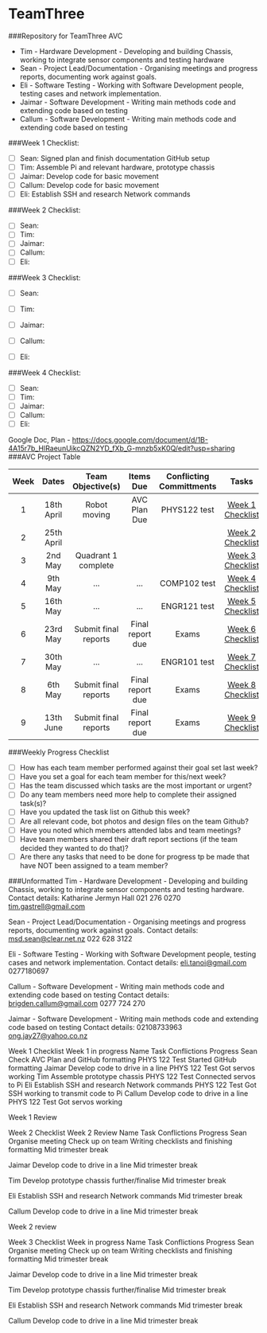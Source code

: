 # TeamThree
###Repository for TeamThree AVC 

- Tim - Hardware Development - Developing and building Chassis, working to integrate sensor components and testing hardware
- Sean - Project Lead/Documentation - Organising meetings and progress reports, documenting work against goals. 
- Eli - Software Testing - Working with Software Development people, testing cases and network implementation.
- Jaimar - Software Development - Writing main methods code and extending code based on testing
- Callum - Software Development - Writing main methods code and extending code based on testing

###Week 1 Checklist:
- [ ] Sean: Signed plan and finish documentation GitHub setup 
- [ ] Tim: Assemble Pi and relevant hardware, prototype chassis
- [ ] Jaimar: Develop code for basic movement
- [ ] Callum: Develop code for basic movement
- [ ] Eli: Establish SSH and research Network commands

###Week 2 Checklist:
- [ ] Sean: 
- [ ] Tim: 
- [ ] Jaimar: 
- [ ] Callum: 
- [ ] Eli: 

###Week 3 Checklist:
- [ ] Sean: 
- [ ] Tim: 
- [ ] Jaimar: 
- [ ] Callum: 
- [ ] Eli: 


###Week 4 Checklist:
- [ ] Sean: 
- [ ] Tim: 
- [ ] Jaimar: 
- [ ] Callum: 
- [ ] Eli: 

Google Doc, Plan - https://docs.google.com/document/d/1B-4A15r7b_HlRaeunUikcQZN2YD_fXb_G-mnzb5xK0Q/edit?usp=sharing
###AVC Project Table

| Week  | Dates | Team Objective(s)  | Items Due | Conflicting Committments | Tasks |
| :------------: |:---------------:| :------: | :------: | :------: | :------: |
| 1   | 18th April |Robot moving | AVC Plan Due | PHYS122 test | [Week 1 Checklist](#week-1-checklist) | 
| 2   | 25th April ||  | | [Week 2 Checklist](#week-2-checklist) |
| 3   | 2nd May |Quadrant 1 complete |  | | [Week 3 Checklist](#week-3-checklist) |
| 4   | 9th May |... | ... | COMP102 test | [Week 4 Checklist](#week-4-checklist) |
| 5   | 16th May |... | ... | ENGR121 test | [Week 5 Checklist](#week-5-checklist) |
| 6   | 23rd May |Submit final reports | Final report due | Exams | [Week 6 Checklist](#week-6-checklist)|
| 7   | 30th May |... | ... | ENGR101 test | [Week 7 Checklist](#week-7-checklist)|
| 8   | 6th May |Submit final reports | Final report due | Exams | [Week 8 Checklist](#week-8-checklist)|
| 9   | 13th June |Submit final reports | Final report due | Exams | [Week 9 Checklist](#week-9-checklist)|


###Weekly Progress Checklist
- [ ] How has each team member performed against their goal set last week?
- [ ] Have you set a goal for each team member for this/next week?
- [ ] Has the team discussed which tasks are the most important or urgent?
- [ ] Do any team members need more help to complete their assigned task(s)?
- [ ] Have you updated the task list on Github this week?
- [ ] Are all relevant code, bot photos and design files on the team Github?
- [ ] Have you noted which members attended labs and team meetings?
- [ ] Have team members shared their draft report sections (if the team decided they wanted to do that)?
- [ ] Are there any tasks that need to be done for progress tp be made that have NOT been assigned to a team member?

###Unformatted
Tim - Hardware Development - Developing and building Chassis, working to integrate sensor components and testing hardware.
Contact details: 
Katharine Jermyn Hall
021 276 0270
tim.gastrell@gmail.com 

Sean - Project Lead/Documentation - Organising meetings and progress reports, documenting work against goals. 
Contact details: 
msd.sean@clear.net.nz
022 628 3122

Eli - Software Testing - Working with Software Development people, testing cases and network implementation.
Contact details: 
eli.tanoi@gmail.com
0277180697

Callum - Software Development - Writing main methods code and extending code based on testing
Contact details: 
brigden.callum@gmail.com
0277 724 270

Jaimar - Software Development - Writing main methods code and extending code based on testing
Contact details: 
02108733963
ong.jay27@yahoo.co.nz


Week 1 Checklist
Week 1 in progress
Name
Task
Conflictions 
Progress
Sean
Check AVC Plan and GitHub formatting
PHYS 122 Test
Started GitHub formatting
Jaimar
Develop code to drive in a line
PHYS 122 Test
Got servos working
Tim
Assemble prototype chassis
PHYS 122 Test
Connected servos to Pi
Eli
Establish SSH and research Network commands
PHYS 122 Test
Got SSH working to transmit code to Pi
Callum
Develop code to drive in a line
PHYS 122 Test
Got servos working

Week 1 Review 



Week 2 Checklist
Week 2 Review
Name
Task
Conflictions 
Progress
Sean
Organise meeting
Check up on team
Writing checklists and finishing formatting
Mid trimester break


Jaimar
Develop code to drive in a line
Mid trimester break


Tim
Develop prototype chassis further/finalise
Mid trimester break


Eli
Establish SSH and research Network commands
Mid trimester break


Callum
Develop code to drive in a line
Mid trimester break




			
Week 2 review		

Week 3 Checklist
Week in progress
Name
Task
Conflictions 
Progress
Sean
Organise meeting
Check up on team
Writing checklists and finishing formatting
Mid trimester break


Jaimar
Develop code to drive in a line
Mid trimester break


Tim
Develop prototype chassis further/finalise
Mid trimester break


Eli
Establish SSH and research Network commands
Mid trimester break


Callum
Develop code to drive in a line
Mid trimester break





